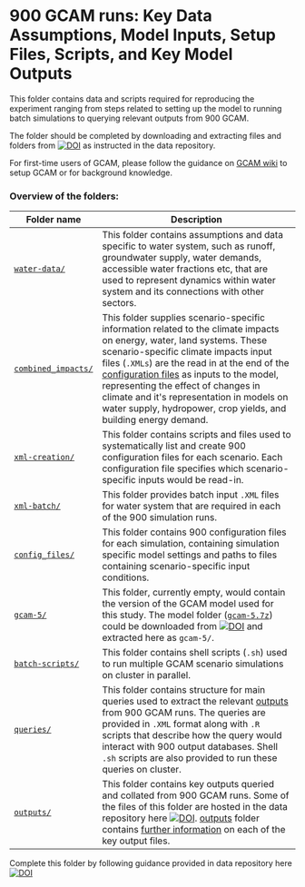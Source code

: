 # 900 GCAM runs: Key Data Assumptions, Model Inputs, Setup Files, Scripts, and Key Model Outputs 

This folder contains data and scripts required for reproducing the experiment ranging from steps related to setting up the model to running batch simulations to querying relevant outputs from 900 GCAM.

The folder should be completed by downloading and extracting files and folders from [![DOI](https://zenodo.org/badge/DOI/10.5281/zenodo.6480465.svg)](https://doi.org/10.5281/zenodo.6480465) as instructed in the data repository. 

For first-time users of GCAM, please follow the guidance on [GCAM wiki](http://jgcri.github.io/gcam-doc/toc.html) to setup GCAM or for background knowledge. 

<h3> Overview of the folders: </h3>

| Folder name          | Description |
|----                  |----|
| [`water-data/`](/water-data/)        | This folder contains assumptions and data specific to water system, such as runoff, groundwater supply, water demands, accessible water fractions etc, that are used to represent dynamics within water system and its connections with other sectors. 
| [`combined_impacts/`](/combined_impacts/)  | This folder supplies scenario-specific information related to the climate impacts on energy, water, land systems. These scenario-specific climate impacts input files (`.XMLs`) are the read in at the end of the [configuration files](/config_files/) as inputs to the model, representing the effect of changes in climate and it's representation in models on water supply, hydropower, crop yields, and building energy demand. 
| [`xml-creation/`](/xml-creation/)      | This folder contains scripts and files used to systematically list and create 900 configuration files for each scenario. Each configuration file specifies which scenario-specific inputs would be read-in.
| [`xml-batch/`](/xml-batch/)         | This folder provides batch input `.XML` files for water system that are required in each of the 900 simulation runs.
| [`config_files/`](/config_files/)      | This folder contains 900 configuration files for each simulation, containing simulation specific model settings and paths to files containing scenario-specific input conditions. 
| [`gcam-5/`](/gcam-5/) | This folder, currently empty, would contain the version of the GCAM model used for this study. The model folder ([`gcam-5.7z`](https://zenodo.org/record/6480465/files/gcam-5.7z?download=1)) could be downloaded from [![DOI](https://zenodo.org/badge/DOI/10.5281/zenodo.6480465.svg)](https://doi.org/10.5281/zenodo.6480465) and extracted here as `gcam-5/`.
| [`batch-scripts/`](/batch-scripts/)     | This folder contains shell scripts (`.sh`) used to run multiple GCAM scenario simulations on cluster in parallel.
| [`queries/`](/queries/)           | This folder contains structure for main queries used to extract the relevant [outputs](/outputs/) from 900 GCAM runs. The queries are provided in `.XML` format along with `.R` scripts that describe how the query would interact with 900 output databases. Shell `.sh` scripts are also provided to run these queries on cluster.
| [`outputs/`](/outputs/)           | This folder contains key outputs queried and collated from 900 GCAM runs. Some of the files of this folder are hosted in the data repository here [![DOI](https://zenodo.org/badge/DOI/10.5281/zenodo.6480465.svg)](https://doi.org/10.5281/zenodo.6480465). [outputs](/outputs/) folder contains [further information](/outputs/README.md) on each of the key output files. 

Complete this folder by following guidance provided in data repository here [![DOI](https://zenodo.org/badge/DOI/10.5281/zenodo.6480465.svg)](https://doi.org/10.5281/zenodo.6480465)